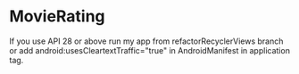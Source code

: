 # MovieRating
If you use API 28 or above run my app from refactorRecyclerViews branch or add  android:usesCleartextTraffic="true" in AndroidManifest in application tag.
